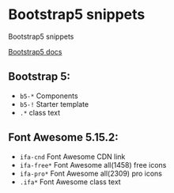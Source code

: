 # Bootstrap5 snippets

Bootstrap5 snippets

[Bootstrap5 docs](https://getbootstrap.com/docs/5.0/)

## Bootstrap 5:
- `b5-*` Components
- `b5-!` Starter template
- `.*` class text

## Font Awesome 5.15.2:
- `ifa-cnd` Font Awesome CDN link
- `ifa-free*` Font Awesome all(1458) free icons
- `ifa-pro*` Font Awesome all(2309) pro icons
- `.ifa*` Font Awesome class text